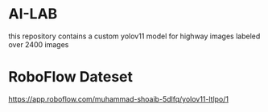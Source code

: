 # AI-LAB
this repository contains a custom yolov11 model for highway images labeled over 2400 images 
# RoboFlow Dateset
https://app.roboflow.com/muhammad-shoaib-5dlfq/yolov11-ltlpo/1
